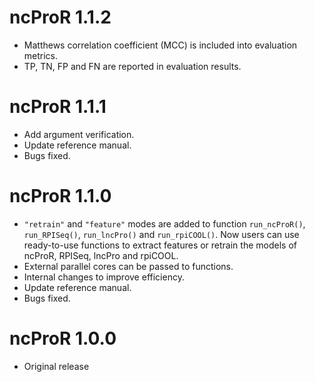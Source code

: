 # ncProR 1.1.2

* Matthews correlation coefficient (MCC) is included into evaluation metrics.
* TP, TN, FP and FN are reported in evaluation results.

# ncProR 1.1.1

* Add argument verification.
* Update reference manual.
* Bugs fixed.

# ncProR 1.1.0

* `"retrain"` and `"feature"` modes are added to function `run_ncProR()`, `run_RPISeq()`, `run_lncPro()` and `run_rpiCOOL()`. Now users can use ready-to-use functions to extract features or retrain the models of ncProR, RPISeq, lncPro and rpiCOOL.
* External parallel cores can be passed to functions.
* Internal changes to improve efficiency.
* Update reference manual.
* Bugs fixed.

# ncProR 1.0.0

* Original release

